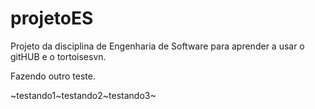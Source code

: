 # projetoES
Projeto da disciplina de Engenharia de Software para aprender a usar o gitHUB e o tortoisesvn.

Fazendo outro teste.

~testando1~testando2~testando3~
